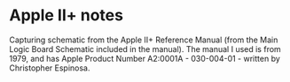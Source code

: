 # Apple II+ notes

Capturing schematic from the Apple II+ Reference Manual (from the Main Logic Board Schematic included in the manual).
The manual I used is from 1979, and has Apple Product Number A2:0001A - 030-004-01 - written by Christopher Espinosa.
